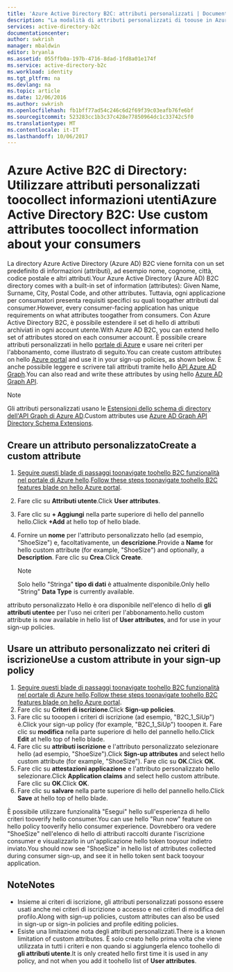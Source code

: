 ```yaml
---
title: 'Azure Active Directory B2C: attributi personalizzati | Documentazione Microsoft'
description: "La modalità di attributi personalizzati di toouse in Azure Active Directory B2C toocollect informazioni utenti"
services: active-directory-b2c
documentationcenter: 
author: swkrish
manager: mbaldwin
editor: bryanla
ms.assetid: 055ffb0a-197b-4716-8dad-1fd8a01e174f
ms.service: active-directory-b2c
ms.workload: identity
ms.tgt_pltfrm: na
ms.devlang: na
ms.topic: article
ms.date: 12/06/2016
ms.author: swkrish
ms.openlocfilehash: fb1bff77ad54c246c6d2f69f39c03eafb76fe6bf
ms.sourcegitcommit: 523283cc1b3c37c428e77850964dc1c33742c5f0
ms.translationtype: MT
ms.contentlocale: it-IT
ms.lasthandoff: 10/06/2017
---
```

# <a name="azure-active-directory-b2c-use-custom-attributes-toocollect-information-about-your-consumers"></a><span data-ttu-id="9e545-103">Azure Active B2C di Directory: Utilizzare attributi personalizzati toocollect informazioni utenti</span><span class="sxs-lookup"><span data-stu-id="9e545-103">Azure Active Directory B2C: Use custom attributes toocollect information about your consumers</span></span>
<span data-ttu-id="9e545-104">La directory Azure Active Directory (Azure AD) B2C viene fornita con un set predefinito di informazioni (attributi), ad esempio nome, cognome, città, codice postale e altri attributi.</span><span class="sxs-lookup"><span data-stu-id="9e545-104">Your Azure Active Directory (Azure AD) B2C directory comes with a built-in set of information (attributes): Given Name, Surname, City, Postal Code, and other attributes.</span></span> <span data-ttu-id="9e545-105">Tuttavia, ogni applicazione per consumatori presenta requisiti specifici su quali toogather attributi dal consumer.</span><span class="sxs-lookup"><span data-stu-id="9e545-105">However, every consumer-facing application has unique requirements on what attributes toogather from consumers.</span></span> <span data-ttu-id="9e545-106">Con Azure Active Directory B2C, è possibile estendere il set di hello di attributi archiviati in ogni account utente.</span><span class="sxs-lookup"><span data-stu-id="9e545-106">With Azure AD B2C, you can extend hello set of attributes stored on each consumer account.</span></span> <span data-ttu-id="9e545-107">È possibile creare attributi personalizzati in hello [portale di Azure](https://portal.azure.com/) e usare nei criteri per l'abbonamento, come illustrato di seguito.</span><span class="sxs-lookup"><span data-stu-id="9e545-107">You can create custom attributes on hello [Azure portal](https://portal.azure.com/) and use it in your sign-up policies, as shown below.</span></span> <span data-ttu-id="9e545-108">È anche possibile leggere e scrivere tali attributi tramite hello [API Azure AD Graph](active-directory-b2c-devquickstarts-graph-dotnet.md).</span><span class="sxs-lookup"><span data-stu-id="9e545-108">You can also read and write these attributes by using hello [Azure AD Graph API](active-directory-b2c-devquickstarts-graph-dotnet.md).</span></span>

> [!NOTE]
> <span data-ttu-id="9e545-109">Gli attributi personalizzati usano le [Estensioni dello schema di directory dell'API Graph di Azure AD](https://msdn.microsoft.com/library/azure/dn720459.aspx).</span><span class="sxs-lookup"><span data-stu-id="9e545-109">Custom attributes use [Azure AD Graph API Directory Schema Extensions](https://msdn.microsoft.com/library/azure/dn720459.aspx).</span></span>
> 
> 

## <a name="create-a-custom-attribute"></a><span data-ttu-id="9e545-110">Creare un attributo personalizzato</span><span class="sxs-lookup"><span data-stu-id="9e545-110">Create a custom attribute</span></span>
1. <span data-ttu-id="9e545-111">[Seguire questi blade di passaggi toonavigate toohello B2C funzionalità nel portale di Azure hello](active-directory-b2c-app-registration.md#navigate-to-b2c-settings).</span><span class="sxs-lookup"><span data-stu-id="9e545-111">[Follow these steps toonavigate toohello B2C features blade on hello Azure portal](active-directory-b2c-app-registration.md#navigate-to-b2c-settings).</span></span>
2. <span data-ttu-id="9e545-112">Fare clic su **Attributi utente**.</span><span class="sxs-lookup"><span data-stu-id="9e545-112">Click **User attributes**.</span></span>
3. <span data-ttu-id="9e545-113">Fare clic su **+ Aggiungi** nella parte superiore di hello del pannello hello.</span><span class="sxs-lookup"><span data-stu-id="9e545-113">Click **+Add** at hello top of hello blade.</span></span>
4. <span data-ttu-id="9e545-114">Fornire un **nome** per l'attributo personalizzato hello (ad esempio, "ShoeSize") e, facoltativamente, un **descrizione**.</span><span class="sxs-lookup"><span data-stu-id="9e545-114">Provide a **Name** for hello custom attribute (for example, "ShoeSize") and optionally, a **Description**.</span></span> <span data-ttu-id="9e545-115">Fare clic su **Crea**.</span><span class="sxs-lookup"><span data-stu-id="9e545-115">Click **Create**.</span></span>
   
   > [!NOTE]
   > <span data-ttu-id="9e545-116">Solo hello "Stringa" **tipo di dati** è attualmente disponibile.</span><span class="sxs-lookup"><span data-stu-id="9e545-116">Only hello "String" **Data Type** is currently available.</span></span>
   > 
   > 

<span data-ttu-id="9e545-117">attributo personalizzato Hello è ora disponibile nell'elenco di hello di **gli attributi utente**e per l'uso nei criteri per l'abbonamento.</span><span class="sxs-lookup"><span data-stu-id="9e545-117">hello custom attribute is now available in hello list of **User attributes**, and for use in your sign-up policies.</span></span>

## <a name="use-a-custom-attribute-in-your-sign-up-policy"></a><span data-ttu-id="9e545-118">Usare un attributo personalizzato nei criteri di iscrizione</span><span class="sxs-lookup"><span data-stu-id="9e545-118">Use a custom attribute in your sign-up policy</span></span>
1. <span data-ttu-id="9e545-119">[Seguire questi blade di passaggi toonavigate toohello B2C funzionalità nel portale di Azure hello](active-directory-b2c-app-registration.md#navigate-to-b2c-settings).</span><span class="sxs-lookup"><span data-stu-id="9e545-119">[Follow these steps toonavigate toohello B2C features blade on hello Azure portal](active-directory-b2c-app-registration.md#navigate-to-b2c-settings).</span></span>
2. <span data-ttu-id="9e545-120">Fare clic su **Criteri di iscrizione**.</span><span class="sxs-lookup"><span data-stu-id="9e545-120">Click **Sign-up policies**.</span></span>
3. <span data-ttu-id="9e545-121">Fare clic su tooopen i criteri di iscrizione (ad esempio, "B2C_1_SiUp") è.</span><span class="sxs-lookup"><span data-stu-id="9e545-121">Click your sign-up policy (for example, "B2C_1_SiUp") tooopen it.</span></span> <span data-ttu-id="9e545-122">Fare clic su **modifica** nella parte superiore di hello del pannello hello.</span><span class="sxs-lookup"><span data-stu-id="9e545-122">Click **Edit** at hello top of hello blade.</span></span>
4. <span data-ttu-id="9e545-123">Fare clic su **attributi iscrizione** e l'attributo personalizzato selezionare hello (ad esempio, "ShoeSize").</span><span class="sxs-lookup"><span data-stu-id="9e545-123">Click **Sign-up attributes** and select hello custom attribute (for example, "ShoeSize").</span></span> <span data-ttu-id="9e545-124">Fare clic su **OK**.</span><span class="sxs-lookup"><span data-stu-id="9e545-124">Click **OK**.</span></span>
5. <span data-ttu-id="9e545-125">Fare clic su **attestazioni applicazione** e l'attributo personalizzato hello selezionare.</span><span class="sxs-lookup"><span data-stu-id="9e545-125">Click **Application claims** and select hello custom attribute.</span></span> <span data-ttu-id="9e545-126">Fare clic su **OK**.</span><span class="sxs-lookup"><span data-stu-id="9e545-126">Click **OK**.</span></span>
6. <span data-ttu-id="9e545-127">Fare clic su **salvare** nella parte superiore di hello del pannello hello.</span><span class="sxs-lookup"><span data-stu-id="9e545-127">Click **Save** at hello top of hello blade.</span></span>

<span data-ttu-id="9e545-128">È possibile utilizzare funzionalità "Esegui" hello sull'esperienza di hello criteri tooverify hello consumer.</span><span class="sxs-lookup"><span data-stu-id="9e545-128">You can use hello "Run now" feature on hello policy tooverify hello consumer experience.</span></span> <span data-ttu-id="9e545-129">Dovrebbero ora vedere "ShoeSize" nell'elenco di hello di attributi raccolti durante l'iscrizione consumer e visualizzarlo in un'applicazione hello token tooyour indietro inviato.</span><span class="sxs-lookup"><span data-stu-id="9e545-129">You should now see "ShoeSize" in hello list of attributes collected during consumer sign-up, and see it in hello token sent back tooyour application.</span></span>

## <a name="notes"></a><span data-ttu-id="9e545-130">Note</span><span class="sxs-lookup"><span data-stu-id="9e545-130">Notes</span></span>
* <span data-ttu-id="9e545-131">Insieme ai criteri di iscrizione, gli attributi personalizzati possono essere usati anche nei criteri di iscrizione o accesso e nei criteri di modifica del profilo.</span><span class="sxs-lookup"><span data-stu-id="9e545-131">Along with sign-up policies, custom attributes can also be used in sign-up or sign-in policies and profile editing policies.</span></span>
* <span data-ttu-id="9e545-132">Esiste una limitazione nota degli attributi personalizzati.</span><span class="sxs-lookup"><span data-stu-id="9e545-132">There is a known limitation of custom attributes.</span></span> <span data-ttu-id="9e545-133">È solo creato hello prima volta che viene utilizzata in tutti i criteri e non quando si aggiungerla elenco toohello di **gli attributi utente**.</span><span class="sxs-lookup"><span data-stu-id="9e545-133">It is only created hello first time it is used in any policy, and not when you add it toohello list of **User attributes**.</span></span>


